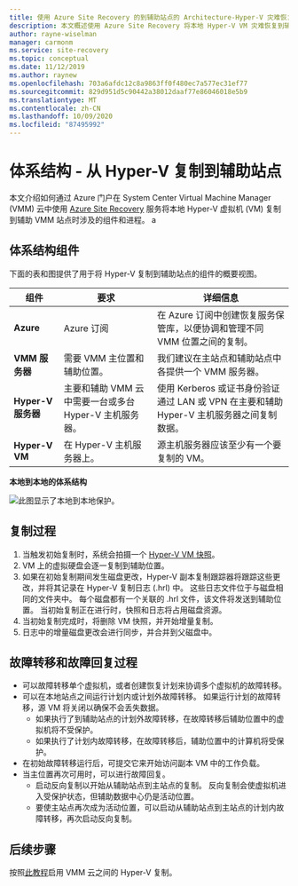 ```yaml
---
title: 使用 Azure Site Recovery 的到辅助站点的 Architecture-Hyper-V 灾难恢复
description: 本文概述使用 Azure Site Recovery 将本地 Hyper-V VM 灾难恢复到辅助 System Center VMM 站点所用的体系结构。
author: rayne-wiselman
manager: carmonm
ms.service: site-recovery
ms.topic: conceptual
ms.date: 11/12/2019
ms.author: raynew
ms.openlocfilehash: 703a6afdc12c8a9863ff0f480ec7a577ec31ef77
ms.sourcegitcommit: 829d951d5c90442a38012daaf77e86046018e5b9
ms.translationtype: MT
ms.contentlocale: zh-CN
ms.lasthandoff: 10/09/2020
ms.locfileid: "87495992"
---
```

# <a name="architecture---hyper-v-replication-to-a-secondary-site"></a>体系结构 - 从 Hyper-V 复制到辅助站点

本文介绍如何通过 Azure 门户在 System Center Virtual Machine Manager (VMM) 云中使用 [Azure Site Recovery](site-recovery-overview.md) 服务将本地 Hyper-V 虚拟机 (VM) 复制到辅助 VMM 站点时涉及的组件和进程。
a

## <a name="architectural-components"></a>体系结构组件

下面的表和图提供了用于将 Hyper-V 复制到辅助站点的组件的概要视图。

组件  | **要求** | **详细信息**
--- | --- | ---
**Azure** | Azure 订阅 | 在 Azure 订阅中创建恢复服务保管库，以便协调和管理不同 VMM 位置之间的复制。
**VMM 服务器** | 需要 VMM 主位置和辅助位置。 | 我们建议在主站点和辅助站点中各提供一个 VMM 服务器。
**Hyper-V 服务器** |  主要和辅助 VMM 云中需要一台或多台 Hyper-V 主机服务器。 | 使用 Kerberos 或证书身份验证通过 LAN 或 VPN 在主要和辅助 Hyper-V 主机服务器之间复制数据。  
**Hyper-V VM** | 在 Hyper-V 主机服务器上。 | 源主机服务器应该至少有一个要复制的 VM。

**本地到本地的体系结构**

![此图显示了本地到本地保护。](./media/hyper-v-vmm-architecture/arch-onprem-onprem.png)

## <a name="replication-process"></a>复制过程

1. 当触发初始复制时，系统会拍摄一个 [Hyper-V VM 快照](/previous-versions/windows/it-pro/windows-server-2008-R2-and-2008/dd560637(v=ws.10))。
2. VM 上的虚拟硬盘会逐一复制到辅助位置。
3. 如果在初始复制期间发生磁盘更改，Hyper-V 副本复制跟踪器将跟踪这些更改，并将其记录在 Hyper-V 复制日志 (.hrl) 中。 这些日志文件位于与磁盘相同的文件夹中。 每个磁盘都有一个关联的 .hrl 文件，该文件将发送到辅助位置。 当初始复制正在进行时，快照和日志将占用磁盘资源。
4. 当初始复制完成时，将删除 VM 快照，并开始增量复制。
5. 日志中的增量磁盘更改会进行同步，并合并到父磁盘中。


## <a name="failover-and-failback-process"></a>故障转移和故障回复过程

- 可以故障转移单个虚拟机，或者创建恢复计划来协调多个虚拟机的故障转移。
- 可以在本地站点之间运行计划内或计划外故障转移。 如果运行计划的故障转移，源 VM 将关闭以确保不会丢失数据。
    - 如果执行了到辅助站点的计划外故障转移，在故障转移后辅助位置中的虚拟机将不受保护。
    - 如果执行了计划内故障转移，在故障转移后，辅助位置中的计算机将受保护。
- 在初始故障转移运行后，可提交它来开始访问副本 VM 中的工作负载。
- 当主位置再次可用时，可以进行故障回复。
    - 启动反向复制以开始从辅助站点到主站点的复制。 反向复制会使虚拟机进入受保护状态，但辅助数据中心仍是活动位置。
    - 要使主站点再次成为活动位置，可以启动从辅助站点到主站点的计划内故障转移，再次启动反向复制。



## <a name="next-steps"></a>后续步骤


按照[此教程](hyper-v-vmm-disaster-recovery.md)启用 VMM 云之间的 Hyper-V 复制。
